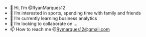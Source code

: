 - 👋 Hi, I’m @RyanMarques12
- 👀 I’m interested in sports, spending time with family and friends
- 🌱 I’m currently learning business analytics
- 💞️ I’m looking to collaborate on ...
- 📫 How to reach me @Rymarques12@gmail.com

<!---
RyanMarques12/RyanMarques12 is a ✨ special ✨ repository because its `README.md` (this file) appears on your GitHub profile.
You can click the Preview link to take a look at your changes.
--->
